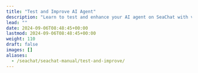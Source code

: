```yaml
---
title: "Test and Improve AI Agent"
description: "Learn to test and enhance your AI agent on SeaChat with video tutorial and practical tips for customer interactions."
lead: ""
date: 2024-09-06T08:48:45+00:00
lastmod: 2024-09-06T08:48:45+00:00
weight: 110
draft: false
images: []
aliases:
  - /seachat/seachat-manual/test-and-improve/
---
```

  